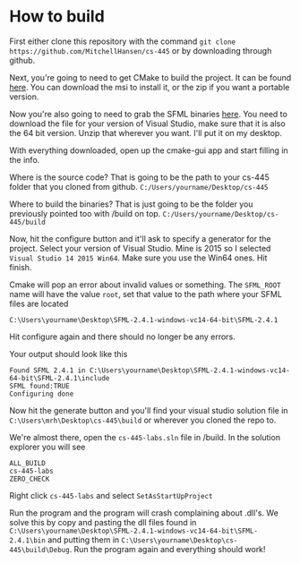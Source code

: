 # How to build

First either clone this repository with the command `git clone https://github.com/MitchellHansen/cs-445` or by downloading through github.

Next, you're going to need to get CMake to build the project. It can be found [here](https://cmake.org/download/). 
You can download the msi to install it, or the zip if you want a portable version.

Now you're also going to need to grab the SFML binaries [here](http://www.sfml-dev.org/download/sfml/2.4.1/).
You need to download the file for your version of Visual Studio, make sure that it is also the 64 bit version.
Unzip that wherever you want. I'll put it on my desktop.

With everything downloaded, open up the cmake-gui app and start filling in the info.

Where is the source code? That is going to be the path to your cs-445 folder that you cloned from github.
`C:/Users/yourname/Desktop/cs-445`

Where to build the binaries? That is just going to be the folder you previously pointed too with /build on top.
`C:/Users/yourname/Desktop/cs-445/build`

Now, hit the configure button and it'll ask to specify a generator for the project. Select your version
of Visual Studio. Mine is 2015 so I selected `Visual Studio 14 2015 Win64`. Make sure you use the Win64
ones. Hit finish.

Cmake will pop an error about invalid values or something. The `SFML_ROOT` name will have the value `root`, set that value to
the path where your SFML files are located

`C:\Users\yourname\Desktop\SFML-2.4.1-windows-vc14-64-bit\SFML-2.4.1`

Hit configure again and there should no longer be any errors.

Your output should look like this

```
Found SFML 2.4.1 in C:\Users\yourname\Desktop\SFML-2.4.1-windows-vc14-64-bit\SFML-2.4.1\include
SFML found:TRUE
Configuring done
```

Now hit the generate button and you'll find your visual studio solution file in
`C:\Users\mrh\Desktop\cs-445\build` or wherever you cloned the repo to.

We're almost there, open the `cs-445-labs.sln` file in /build. In the solution explorer you will see
```
ALL_BUILD
cs-445-labs
ZERO_CHECK
```

Right click `cs-445-labs` and select `SetAsStartUpProject`

Run the program and the program will crash complaining about .dll's. We solve this by copy and pasting the
dll files found in `C:\Users\yourname\Desktop\SFML-2.4.1-windows-vc14-64-bit\SFML-2.4.1\bin` and putting them
in `C:\Users\yourname\Desktop\cs-445\build\Debug`. Run the program again and everything should work!
